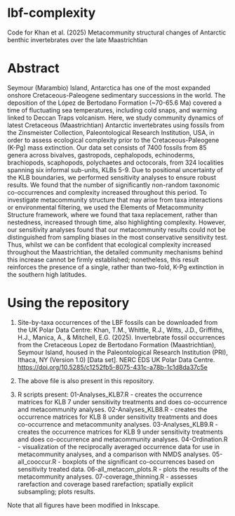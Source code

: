 # lbf-complexity
Code for Khan et al. (2025) Metacommunity structural changes of Antarctic benthic invertebrates over the late Maastrichtian 

# Abstract
Seymour (Marambio) Island, Antarctica has one of the most expanded onshore Cretaceous-Paleogene sedimentary successions in the world. The deposition of the López de Bertodano Formation (~70-65.6 Ma) covered a time of fluctuating sea temperatures, including cold snaps, and warming linked to Deccan Traps volcanism. Here, we study community dynamics of latest Cretaceous (Maastrichtian) Antarctic invertebrates using fossils from the Zinsmeister Collection, Paleontological Research Institution, USA, in order to assess ecological complexity prior to the Cretaceous-Paleogene (K-Pg) mass extinction. Our data set consists of 7400 fossils from 85 genera across bivalves, gastropods, cephalopods, echinoderms, brachiopods, scaphopods, polychaetes and octocorals, from 324 localities spanning six informal sub-units, KLBs 5-9. Due to positional uncertainty of the KLB boundaries, we performed sensitivity analyses to ensure robust results. We found that the number of significantly non-random taxonomic co-occurrences and complexity increased throughout this period. To investigate metacommunity structure that may arise from taxa interactions or environmental filtering, we used the Elements of Metacommunity Structure framework, where we found that taxa replacement, rather than nestedness, increased through time, also highlighting complexity. However, our sensitivity analyses found that our metacommunity results could not be distinguished from sampling biases in the most conservative sensitivity test. Thus, whilst we can be confident that ecological complexity increased throughout the Maastrichtian, the detailed community mechanisms behind this increase cannot be firmly established; nonetheless, this result reinforces the presence of a single, rather than two-fold, K-Pg extinction in the southern high latitudes.

# Using the repository 

1) Site-by-taxa occurrences of the LBF fossils can be downloaded from the UK Polar Data Centre: Khan, T.M., Whittle, R.J., Witts, J.D., Griffiths, H.J., Manica, A., & Mitchell, E.G. (2025). Invertebrate fossil occurrences from the Cretaceous Lopez de Bertodano Formation (Maastrichtian), Seymour Island, housed in the Paleontological Research Institution (PRI), Ithaca, NY (Version 1.0) [Data set]. NERC EDS UK Polar Data Centre. https://doi.org/10.5285/c1252fb5-8075-431c-a78b-1c1d8da37c5e
   
2) The above file is also present in this repository.

3) R scripts present:
      01-Analyses_KLB7.R - creates the occurrence matrices for KLB 7 under sensitivity treatments and does co-occurrence and metacommunity analyses.
      02-Analyses_KLB8.R - creates the occurrence matrices for KLB 8 under sensitivity treatments and does co-occurrence and metacommunity analyses.
      03-Analyses_KLB9.R - creates the occurrence matrices for KLB 9 under sensitivity treatments and does co-occurrence and metacommunity analyses.
      04-Ordination.R - visualization of the reciprocally averaged occurrence data for use in metacommunity analyses, and a comparison with NMDS analyses.
      05-all_cooccur.R - boxplots of the significant co-occurrences based on sensitivity treated data.
      06-all_metacom_plots.R - plots the results of the metacommunity analyses.
      07-coverage_thinning.R - assesses rarefaction and coverage based rarefaction; spatially explicit subsampling; plots results.

Note that all figures have been modified in Inkscape. 

   
   



